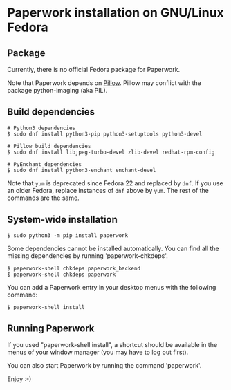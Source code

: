 # Paperwork installation on GNU/Linux Fedora


## Package

Currently, there is no official Fedora package for Paperwork.

Note that Paperwork depends on [Pillow](https://pypi.python.org/pypi/Pillow/).
Pillow may conflict with the package python-imaging (aka PIL).


## Build dependencies

    # Python3 dependencies
    $ sudo dnf install python3-pip python3-setuptools python3-devel 

    # Pillow build dependencies
    $ sudo dnf install libjpeg-turbo-devel zlib-devel redhat-rpm-config

    # PyEnchant dependencies
    $ sudo dnf install python3-enchant enchant-devel

Note that `yum` is deprecated since Fedora 22 and replaced by `dnf`. If
you use an older Fedora, replace instances of `dnf` above by `yum`. The
rest of the commands are the same.

## System-wide installation

    $ sudo python3 -m pip install paperwork

Some dependencies cannot be installed automatically. You can find all the
missing dependencies by running 'paperwork-chkdeps'.

    $ paperwork-shell chkdeps paperwork_backend
    $ paperwork-shell chkdeps paperwork

You can add a Paperwork entry in your desktop menus with the following command:

    $ paperwork-shell install


## Running Paperwork

If you used "paperwork-shell install", a shortcut should be available in the
menus of your window manager (you may have to log out first).

You can also start Paperwork by running the command 'paperwork'.

Enjoy :-)
